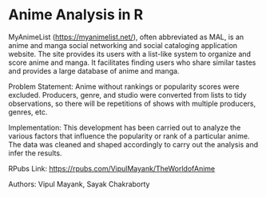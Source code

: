 # Anime Analysis in R

MyAnimeList (https://myanimelist.net/), often abbreviated as MAL, is an anime and manga social networking and social cataloging application website. The site provides its users with a list-like system to organize and score anime and manga. It facilitates finding users who share similar tastes and provides a large database of anime and manga.

Problem Statement: Anime without rankings or popularity scores were excluded. Producers, genre, and studio were converted from lists to tidy observations, so there will be repetitions of shows with multiple producers, genres, etc.

Implementation: This development has been carried out to analyze the various factors that influence the popularity or rank of a particular anime. The data was cleaned and shaped accordingly to carry out the analysis and infer the results.

RPubs Link: https://rpubs.com/VipulMayank/TheWorldofAnime

Authors: Vipul Mayank, Sayak Chakraborty

